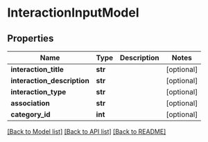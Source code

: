 # InteractionInputModel

## Properties
Name | Type | Description | Notes
------------ | ------------- | ------------- | -------------
**interaction_title** | **str** |  | [optional] 
**interaction_description** | **str** |  | [optional] 
**interaction_type** | **str** |  | [optional] 
**association** | **str** |  | [optional] 
**category_id** | **int** |  | [optional] 

[[Back to Model list]](../README.md#documentation-for-models) [[Back to API list]](../README.md#documentation-for-api-endpoints) [[Back to README]](../README.md)


